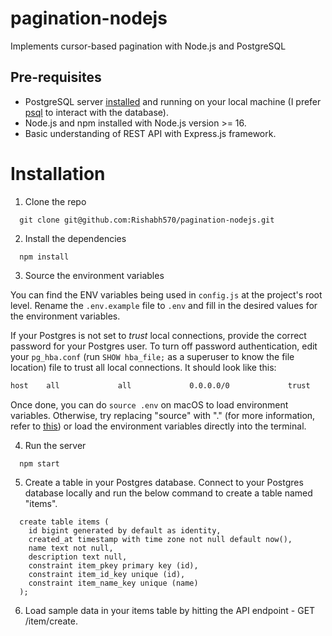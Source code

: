 # pagination-nodejs

Implements cursor-based pagination with Node.js and PostgreSQL

## Pre-requisites

- PostgreSQL server [installed](https://www.postgresql.org/download/) and running on your local machine (I prefer [psql](https://www.timescale.com/blog/how-to-install-psql-on-mac-ubuntu-debian-windows/) to interact with the database).
- Node.js and npm installed with Node.js version >= 16.
- Basic understanding of REST API with Express.js framework.

# Installation

1. Clone the repo

```shell
  git clone git@github.com:Rishabh570/pagination-nodejs.git
```

2. Install the dependencies

```shell
  npm install
```

3. Source the environment variables

You can find the ENV variables being used in `config.js` at the project's root level. Rename the `.env.example` file to `.env` and fill in the desired values for the environment variables.

If your Postgres is not set to _trust_ local connections, provide the correct password for your Postgres user. To turn off password authentication, edit your `pg_hba.conf` (run `SHOW hba_file;` as a superuser to know the file location) file to trust all local connections. It should look like this:

```txt
host    all             all             0.0.0.0/0             trust
```

Once done, you can do `source .env` on macOS to load environment variables. Otherwise, try replacing "source" with "." (for more information, refer to [this](https://stackoverflow.com/questions/13702425/source-command-not-found-in-sh-shell)) or load the environment variables directly into the terminal.

4. Run the server

```shell
  npm start
```

5. Create a table in your Postgres database. Connect to your Postgres database locally and run the below command to create a table named "items".

```shell
  create table items (
    id bigint generated by default as identity,
    created_at timestamp with time zone not null default now(),
    name text not null,
    description text null,
    constraint item_pkey primary key (id),
    constraint item_id_key unique (id),
    constraint item_name_key unique (name)
  );
```

6. Load sample data in your items table by hitting the API endpoint - GET /item/create.
